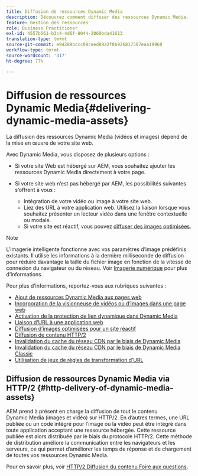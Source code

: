 ```yaml
---
title: Diffusion de ressources Dynamic Media
description: Découvrez comment diffuser des ressources Dynamic Media.
feature: Gestion des ressources
role: Business Practitioner
exl-id: 4557b561-b3c4-4d6f-8044-2069bda41613
translation-type: tm+mt
source-git-commit: e94289bccc09ceed89a2f8b926817507eaa19968
workflow-type: tm+mt
source-wordcount: '317'
ht-degree: 77%

---
```


# Diffusion de ressources Dynamic Media{#delivering-dynamic-media-assets}

La diffusion des ressources Dynamic Media (vidéos et images) dépend de la mise en œuvre de votre site web.

Avec Dynamic Media, vous disposez de plusieurs options :

* Si votre site Web est hébergé sur AEM, vous souhaitez ajouter les ressources Dynamic Media directement à votre page.
* Si votre site web n’est pas hébergé par AEM, les possibilités suivantes s’offrent à vous :

   * Intégration de votre vidéo ou image à votre site web.
   * Liez des URL à votre application web. Utilisez la liaison lorsque vous souhaitez présenter un lecteur vidéo dans une fenêtre contextuelle ou modale.
   * Si votre site est réactif, vous pouvez [diffuser des images optimisées](/help/assets/dynamic-media/responsive-site.md).

>[!NOTE]
>
>L’imagerie intelligente fonctionne avec vos paramètres d’image prédéfinis existants. Il utilise les informations à la dernière milliseconde de diffusion pour réduire davantage la taille du fichier image en fonction de la vitesse de connexion du navigateur ou du réseau. Voir [Imagerie numérique](/help/assets/dynamic-media/imaging-faq.md) pour plus d’informations.

Pour plus d’informations, reportez-vous aux rubriques suivantes :

* [Ajout de ressources Dynamic Media aux pages web](/help/assets/dynamic-media/adding-dynamic-media-assets-to-pages.md)
* [Incorporation de la visionneuse de vidéos ou d’images dans une page web](/help/assets/dynamic-media/embed-code.md)
* [Activation de la protection de lien dynamique dans Dynamic Media](/help/assets/dynamic-media/hotlink-protection.md)
* [Liaison d’URL à une application web](/help/assets/dynamic-media/linking-urls-to-yourwebapplication.md)
* [Diffusion d’images optimisées pour un site réactif](/help/assets/dynamic-media/responsive-site.md)
* [Diffusion de contenu HTTP/2](/help/assets/dynamic-media/http2faq.md)
* [Invalidation du cache du réseau CDN par le biais de Dynamic Media](/help/assets/dynamic-media/invalidate-cdn-cache-dynamic-media.md)
* [Invalidation du cache du réseau CDN par le biais de Dynamic Media Classic](/help/assets/dynamic-media/invalidate-cdn-cache-dm-classic.md)
* [Utilisation de jeux de règles de transformation d’URL](/help/assets/dynamic-media/using-rulesets-to-transform-urls.md)

## Diffusion de ressources Dynamic Media via HTTP/2 {#http-delivery-of-dynamic-media-assets}

AEM prend à présent en charge la diffusion de tout le contenu Dynamic Media (images et vidéo) sur HTTP/2. En d’autres termes, une URL publiée ou un code intégré pour l’image ou la vidéo peut être intégré dans toute application acceptant une ressource hébergée. Cette ressource publiée est alors distribuée par le biais du protocole HTTP/2. Cette méthode de distribution améliore la communication entre les navigateurs et les serveurs, ce qui permet d’améliorer les temps de réponse et de chargement de toutes vos ressources Dynamic Media.

Pour en savoir plus, voir [HTTP/2 Diffusion du contenu Foire aux questions](/help/assets/dynamic-media/http2faq.md).
